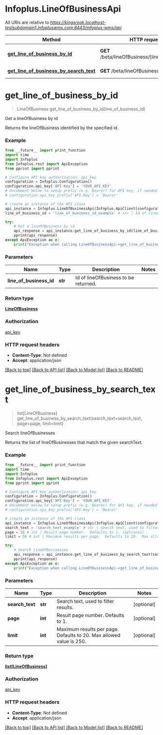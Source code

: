 # Infoplus.LineOfBusinessApi

All URIs are relative to *https://kingsrook.localhost-testsubdomain1.infopluswms.com:8443/infoplus-wms/api*

Method | HTTP request | Description
------------- | ------------- | -------------
[**get_line_of_business_by_id**](LineOfBusinessApi.md#get_line_of_business_by_id) | **GET** /beta/lineOfBusiness/{lineOfBusinessId} | Get a lineOfBusiness by id
[**get_line_of_business_by_search_text**](LineOfBusinessApi.md#get_line_of_business_by_search_text) | **GET** /beta/lineOfBusiness/search | Search lineOfBusinesses


# **get_line_of_business_by_id**
> LineOfBusiness get_line_of_business_by_id(line_of_business_id)

Get a lineOfBusiness by id

Returns the lineOfBusiness identified by the specified id.

### Example
```python
from __future__ import print_function
import time
import Infoplus
from Infoplus.rest import ApiException
from pprint import pprint

# Configure API key authorization: api_key
configuration = Infoplus.Configuration()
configuration.api_key['API-Key'] = 'YOUR_API_KEY'
# Uncomment below to setup prefix (e.g. Bearer) for API key, if needed
# configuration.api_key_prefix['API-Key'] = 'Bearer'

# create an instance of the API class
api_instance = Infoplus.LineOfBusinessApi(Infoplus.ApiClient(configuration))
line_of_business_id = 'line_of_business_id_example' # str | Id of lineOfBusiness to be returned.

try:
    # Get a lineOfBusiness by id
    api_response = api_instance.get_line_of_business_by_id(line_of_business_id)
    pprint(api_response)
except ApiException as e:
    print("Exception when calling LineOfBusinessApi->get_line_of_business_by_id: %s\n" % e)
```

### Parameters

Name | Type | Description  | Notes
------------- | ------------- | ------------- | -------------
 **line_of_business_id** | **str**| Id of lineOfBusiness to be returned. | 

### Return type

[**LineOfBusiness**](LineOfBusiness.md)

### Authorization

[api_key](../README.md#api_key)

### HTTP request headers

 - **Content-Type**: Not defined
 - **Accept**: application/json

[[Back to top]](#) [[Back to API list]](../README.md#documentation-for-api-endpoints) [[Back to Model list]](../README.md#documentation-for-models) [[Back to README]](../README.md)

# **get_line_of_business_by_search_text**
> list[LineOfBusiness] get_line_of_business_by_search_text(search_text=search_text, page=page, limit=limit)

Search lineOfBusinesses

Returns the list of lineOfBusinesses that match the given searchText.

### Example
```python
from __future__ import print_function
import time
import Infoplus
from Infoplus.rest import ApiException
from pprint import pprint

# Configure API key authorization: api_key
configuration = Infoplus.Configuration()
configuration.api_key['API-Key'] = 'YOUR_API_KEY'
# Uncomment below to setup prefix (e.g. Bearer) for API key, if needed
# configuration.api_key_prefix['API-Key'] = 'Bearer'

# create an instance of the API class
api_instance = Infoplus.LineOfBusinessApi(Infoplus.ApiClient(configuration))
search_text = 'search_text_example' # str | Search text, used to filter results. (optional)
page = 56 # int | Result page number.  Defaults to 1. (optional)
limit = 56 # int | Maximum results per page.  Defaults to 20.  Max allowed value is 250. (optional)

try:
    # Search lineOfBusinesses
    api_response = api_instance.get_line_of_business_by_search_text(search_text=search_text, page=page, limit=limit)
    pprint(api_response)
except ApiException as e:
    print("Exception when calling LineOfBusinessApi->get_line_of_business_by_search_text: %s\n" % e)
```

### Parameters

Name | Type | Description  | Notes
------------- | ------------- | ------------- | -------------
 **search_text** | **str**| Search text, used to filter results. | [optional] 
 **page** | **int**| Result page number.  Defaults to 1. | [optional] 
 **limit** | **int**| Maximum results per page.  Defaults to 20.  Max allowed value is 250. | [optional] 

### Return type

[**list[LineOfBusiness]**](LineOfBusiness.md)

### Authorization

[api_key](../README.md#api_key)

### HTTP request headers

 - **Content-Type**: Not defined
 - **Accept**: application/json

[[Back to top]](#) [[Back to API list]](../README.md#documentation-for-api-endpoints) [[Back to Model list]](../README.md#documentation-for-models) [[Back to README]](../README.md)

